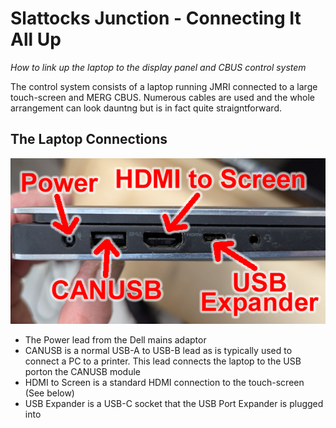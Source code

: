 # Slattocks Junction - Connecting It All Up
*How to link up the laptop to the display panel and CBUS control system*
  
The control system consists of a laptop running JMRI connected to a large touch-screen and MERG CBUS. Numerous cables are used and the whole arrangement can look dauntng but is in fact quite straigntforward.
## The Laptop Connections
![The laptop ports](images/Laptop-Ports.png)
* The Power lead from the Dell mains adaptor
* CANUSB is a normal USB-A to USB-B lead as is typically used to connect a PC to a printer. This lead connects the laptop to the USB porton the CANUSB module
* HDMI to Screen is a standard HDMI connection to the touch-screen (See below)
* USB Expander is a USB-C socket that the USB Port Expander is plugged into
